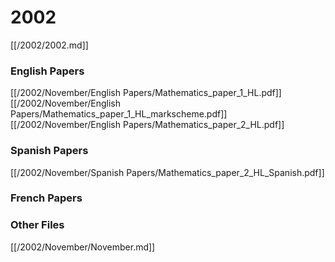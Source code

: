 # 2002

[[/2002/2002.md]]

### English Papers
[[/2002/November/English Papers/Mathematics_paper_1_HL.pdf]]
[[/2002/November/English Papers/Mathematics_paper_1_HL_markscheme.pdf]]
[[/2002/November/English Papers/Mathematics_paper_2_HL.pdf]]
### Spanish Papers
[[/2002/November/Spanish Papers/Mathematics_paper_2_HL_Spanish.pdf]]
### French Papers

### Other Files
[[/2002/November/November.md]]
